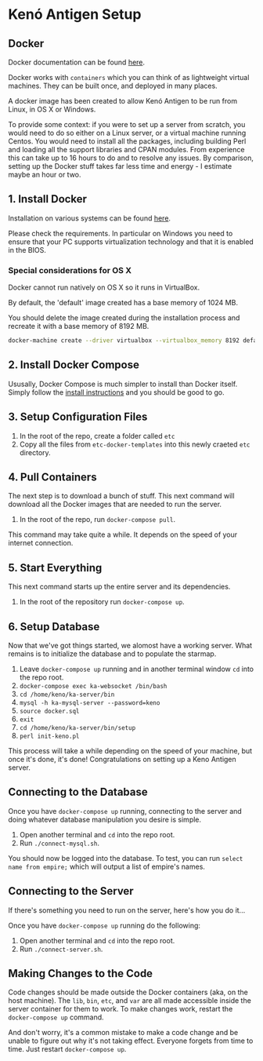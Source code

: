 # Kenó Antigen Setup

## Docker

Docker documentation can be found [here](https://docs.docker.com).

Docker works with `containers` which you can think of as lightweight
virtual machines. They can be built once, and deployed in many places.

A docker image has been created to allow Kenó Antigen to be run from
Linux, in OS X or Windows.

To provide some context: if you were to set up a server from scratch, you would
need to do so either on a Linux server, or a virtual machine running
Centos. You would need to install all the packages, including building
Perl and loading all the support libraries and CPAN modules. From
experience this can take up to 16 hours to do and to resolve any issues. By comparison, setting up the Docker stuff takes far less time and energy - I estimate maybe an hour or two.

## 1. Install Docker

Installation on various systems can be found [here](https://docs.docker.com/engine/installation/).

Please check the requirements. In particular on Windows you need to
ensure that your PC supports virtualization technology and that it
is enabled in the BIOS.

### Special considerations for OS X

Docker cannot run natively on OS X so it runs in VirtualBox.

By default, the 'default' image created has a base memory of 1024 MB.

You should delete the image created during the installation process and
recreate it with a base memory of 8192 MB.

```bash
docker-machine create --driver virtualbox --virtualbox_memory 8192 default
```

## 2. Install Docker Compose

Ususally, Docker Compose is much simpler to install than Docker itself. Simply follow the [install instructions](https://docs.docker.com/compose/install/) and you should be good to go.

## 3. Setup Configuration Files

  1. In the root of the repo, create a folder called `etc`
  2. Copy all the files from `etc-docker-templates` into this newly craeted `etc` directory.

## 4. Pull Containers

The next step is to download a bunch of stuff. This next command will download all the Docker images that are needed to run the server.

  1. In the root of the repo, run `docker-compose pull`.

This command may take quite a while. It depends on the speed of your internet connection.

## 5. Start Everything

This next command starts up the entire server and its dependencies.

  1. In the root of the repository run `docker-compose up`.

## 6. Setup Database

Now that we've got things started, we alomost have a working server. What remains is to initialize the database and to populate the starmap.

  1. Leave `docker-compose up` running and in another terminal window `cd` into the repo root.
  2. `docker-compose exec ka-websocket /bin/bash`
  3. `cd /home/keno/ka-server/bin`
  4. `mysql -h ka-mysql-server --password=keno`
  5. `source docker.sql`
  6. `exit`
  7. `cd /home/keno/ka-server/bin/setup`
  8. `perl init-keno.pl`

This process will take a while depending on the speed of your machine, but once it's done, it's done! Congratulations on setting up a Keno Antigen server.

## Connecting to the Database

Once you have `docker-compose up` running, connecting to the server and doing whatever database manipulation you desire is simple.

  1. Open another terminal and `cd` into the repo root.
  2. Run `./connect-mysql.sh`.

You should now be logged into the database. To test, you can run `select name from empire;` which will output a list of empire's names.

## Connecting to the Server

If there's something you need to run on the server, here's how you do it...

Once you have `docker-compose up` running do the following:

  1. Open another terminal and `cd` into the repo root.
  2. Run `./connect-server.sh`.

## Making Changes to the Code

Code changes should be made outside the Docker containers (aka, on the host machine). The `lib`, `bin`, `etc`, and `var` are all made accessible inside the server container for them to work. To make changes work, restart the `docker-compose up` command.

And don't worry, it's a common mistake to make a code change and be unable to figure out why it's not taking effect. Everyone forgets from time to time. Just restart `docker-compose up`.
